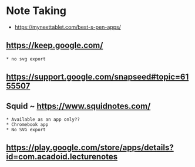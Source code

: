 # Note Taking

* https://mynexttablet.com/best-s-pen-apps/

## https://keep.google.com/
	* no svg export
## https://support.google.com/snapseed#topic=6155507

## Squid ~ https://www.squidnotes.com/
	* Available as an app only??
	* Chromebook app
	* No SVG export
## https://play.google.com/store/apps/details?id=com.acadoid.lecturenotes
